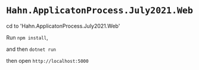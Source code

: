 # `Hahn.ApplicatonProcess.July2021.Web`


cd to 'Hahn.ApplicatonProcess.July2021.Web'

Run `npm install`,

and then `dotnet run`

then open `http://localhost:5000`

